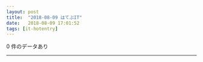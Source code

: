```yaml
---
layout: post
title:  "2018-08-09 はてぶIT"
date:   2018-08-09 17:01:52
tags: [it-hotentry]
---
```

0 件のデータあり

<hr>
